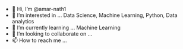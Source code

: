 - 👋 Hi, I’m @amar-nath1
- 👀 I’m interested in ... Data Science, Machine Learning, Python, Data analytics
- 🌱 I’m currently learning ... Machine Learning
- 💞️ I’m looking to collaborate on ...
- 📫 How to reach me ...

<!---
amar-nath1/amar-nath1 is a ✨ special ✨ repository because its `README.md` (this file) appears on your GitHub profile.
You can click the Preview link to take a look at your changes.
--->
